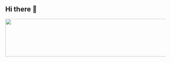 ## Hi there 👋 

<a href="https://github.com/devxb/gitanimals">
  <img
    src="https://render.gitanimals.org/lines/gyeomsony"
    width="1000"
    height="120"
  />
</a>
  

<!--
**gyeomsony/gyeomsony** is a ✨ _special_ ✨ repository because its `README.md` (this file) appears on your GitHub profile.

Here are some ideas to get you started:

- 🔭 I’m currently working on ...
- 🌱 I’m currently learning ...
- 👯 I’m looking to collaborate on ...
- 🤔 I’m looking for help with ...
- 💬 Ask me about ...
- 📫 How to reach me: ...
- 😄 Pronouns: ...
- ⚡ Fun fact: ...
-->
